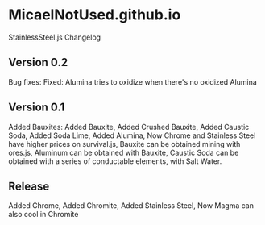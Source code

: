 # MicaelNotUsed.github.io
StainlessSteel.js Changelog
## Version 0.2
Bug fixes:
Fixed: Alumina tries to oxidize when there's no oxidized Alumina
## Version 0.1
Added Bauxites:
Added Bauxite,
Added Crushed Bauxite,
Added Caustic Soda,
Added Soda Lime,
Added Alumina,
Now Chrome and Stainless Steel have higher prices on survival.js,
Bauxite can be obtained mining with ores.js,
Aluminum can be obtained with Bauxite,
Caustic Soda can be obtained with a series of conductable elements, with Salt Water.
## Release
Added Chrome,
Added Chromite,
Added Stainless Steel,
Now Magma can also cool in Chromite
